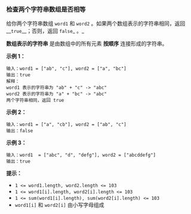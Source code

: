 ### 检查两个字符串数组是否相等 ###
给你两个字符串数组 `word1` 和 `word2` 。如果两个数组表示的字符串相同，返回__`true`__；否则，返回 `false`_ 。_

**数组表示的字符串** 是由数组中的所有元素 **按顺序** 连接形成的字符串。



**示例 1：**

```
输入：word1 = ["ab", "c"], word2 = ["a", "bc"]
输出：true
解释：
word1 表示的字符串为 "ab" + "c" -> "abc"
word2 表示的字符串为 "a" + "bc" -> "abc"
两个字符串相同，返回 true
```

**示例 2：**

```
输入：word1 = ["a", "cb"], word2 = ["ab", "c"]
输出：false
```

**示例 3：**

```
输入：word1  = ["abc", "d", "defg"], word2 = ["abcddefg"]
输出：true
```



**提示：**

* `1 <= word1.length, word2.length <= 103`
* `1 <= word1[i].length, word2[i].length <= 103`
* `1 <= sum(word1[i].length), sum(word2[i].length) <= 103`
* `word1[i]` 和 `word2[i]` 由小写字母组成

